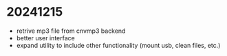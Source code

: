 # 20241215
* retrive mp3 file from cnvmp3 backend
* better user interface
* expand utility to include other functionality (mount usb, clean files, etc.)
